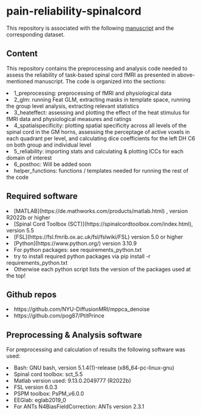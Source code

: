 # pain-reliability-spinalcord
This repository is associated with the following [manuscript](https://www.biorxiv.org/content/10.1101/2023.12.22.572825v1.article-metrics) and the corresponding dataset.

## Content
This repository contains the preprocessing and analysis code needed to assess the reliability of task-based spinal cord fMRI as presented in above-mentioned manuscript. The code is organized into the sections: 
<li>1_preprocessing: preprocessing of fMRI and physiological data</li>
<li>2_glm: running Feat GLM, extracting masks in template space, running the group level analysis, extracting relevant statistics</li>
<li>3_heateffect: assessing and plotting the effect of the heat stimulus for fMRI data and physiological measures and ratings</li>
<li>4_spatialspecificity: plotting spatial specificity across all levels of the spinal cord in the GM horns, assessing the perceptage of active voxels in each quadrant per level, and calculating dice coefficients for the left DH C6 on both group and individual level</li>
<li>5_reliability: importing stats and calculating & plotting ICCs for each domain of interest</li>
<li>6_posthoc: Will be added soon</li>
<li>helper_functions: functions / templates needed for running the rest of the code</li>

## Required software
<li>[MATLAB](https://de.mathworks.com/products/matlab.html) , version R2022b or higher</li>
<li>[Spinal Cord Toolbox (SCT)](https://spinalcordtoolbox.com/index.html), version 5.5</li>
<li>[FSL](https://fsl.fmrib.ox.ac.uk/fsl/fslwiki/FSL) version 5.0 or higher</li>
<li>[Python](https://www.python.org/) version 3.10.9</li>
<li>For python packages: see requirements_python.txt</li>
<li>try to install required python packages via pip install -r requirements_python.txt</li>
<li>Otherwise  each python script lists the version of the packages used at the top!</li>

## Github repos
<li>https://github.com/NYU-DiffusionMRI/mppca_denoise</li>
<li>https://github.com/pog87/PtitPrince</li>

## Preprocessing & Analysis software
For preprocessing and calculation of results the following software was used:
<li>Bash: GNU bash, version 5.1.4(1)-release (x86_64-pc-linux-gnu)</li>
<li>Spinal cord toolbox: sct_5.5</li>
<li>Matlab version used: 9.13.0.2049777 (R2022b)</li>
<li>FSL version 6.0.3</li>
<li>PSPM toolbox: PsPM_v6.0.0</li>
<li>EEGlab: eglab2019_0</li>
<li>For ANTs N4BiasFieldCorrection: ANTs version 2.3.1</li>
